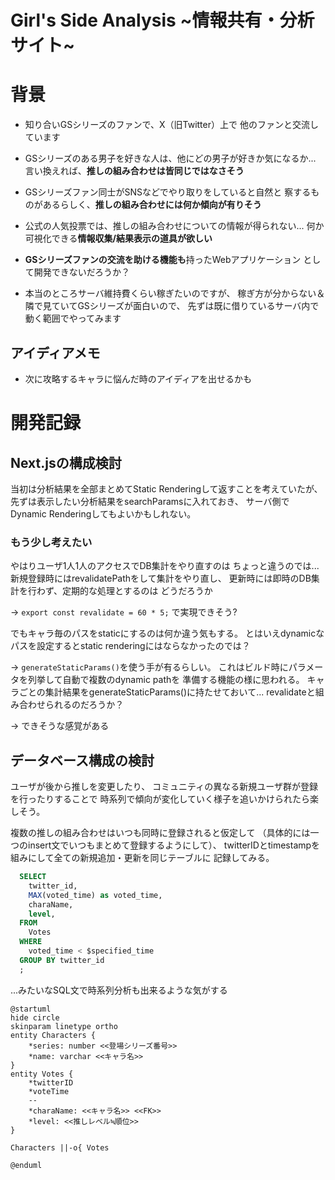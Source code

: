 # Girl's Side Analysis ~情報共有・分析サイト~

# 背景
- 知り合いGSシリーズのファンで、X（旧Twitter）上で
他のファンと交流しています

- GSシリーズのある男子を好きな人は、他にどの男子が好きか気になるか...
言い換えれば、**推しの組み合わせは皆同じではなさそう**

- GSシリーズファン同士がSNSなどでやり取りをしていると自然と
察するものがあるらしく、**推しの組み合わせには何か傾向が有りそう**

- 公式の人気投票では、推しの組み合わせについての情報が得られない...
何か可視化できる**情報収集/結果表示の道具が欲しい**

- **GSシリーズファンの交流を助ける機能も**持ったWebアプリケーション
として開発できないだろうか？

- 本当のところサーバ維持費くらい稼ぎたいのですが、
稼ぎ方が分からない＆隣で見ていてGSシリーズが面白いので、
先ずは既に借りているサーバ内で動く範囲でやってみます

## アイディアメモ
- 次に攻略するキャラに悩んだ時のアイディアを出せるかも

# 開発記録

## Next.jsの構成検討
当初は分析結果を全部まとめてStatic Renderingして返すことを考えていたが、
先ずは表示したい分析結果をsearchParamsに入れておき、
サーバ側でDynamic Renderingしてもよいかもしれない。

### もう少し考えたい
やはりユーザ1人1人のアクセスでDB集計をやり直すのは
ちょっと違うのでは...
新規登録時にはrevalidatePathをして集計をやり直し、
更新時には即時のDB集計を行わず、定期的な処理とするのは
どうだろうか

→ `export const revalidate = 60 * 5;` で実現できそう?

でもキャラ毎のパスをstaticにするのは何か違う気もする。
とはいえdynamicなパスを設定するとstatic renderingにはならなかったのでは？

→ `generateStaticParams()`を使う手が有るらしい。
これはビルド時にパラメータを列挙して自動で複数のdynamic pathを
準備する機能の様に思われる。
キャラごとの集計結果をgenerateStaticParams()に持たせておいて...
revalidateと組み合わせられるのだろうか？

→ できそうな感覚がある

## データベース構成の検討
ユーザが後から推しを変更したり、
コミュニティの異なる新規ユーザ群が登録を行ったりすることで
時系列で傾向が変化していく様子を追いかけられたら楽しそう。

複数の推しの組み合わせはいつも同時に登録されると仮定して
（具体的には一つのinsert文でいつもまとめて登録するようにして）、
twitterIDとtimestampを組みにして全ての新規追加・更新を同じテーブルに
記録してみる。

```sql
  SELECT
    twitter_id, 
    MAX(voted_time) as voted_time,
    charaName,
    level,
  FROM
    Votes
  WHERE
    voted_time < $specified_time
  GROUP BY twitter_id
  ;
```
...みたいなSQL文で時系列分析も出来るような気がする

```plantuml
@startuml
hide circle
skinparam linetype ortho
entity Characters {
    *series: number <<登場シリーズ番号>>
    *name: varchar <<キャラ名>>
}
entity Votes {
    *twitterID
    *voteTime
    --
    *charaName: <<キャラ名>> <<FK>>
    *level: <<推しレベル≒順位>>
}

Characters ||-o{ Votes

@enduml
```
